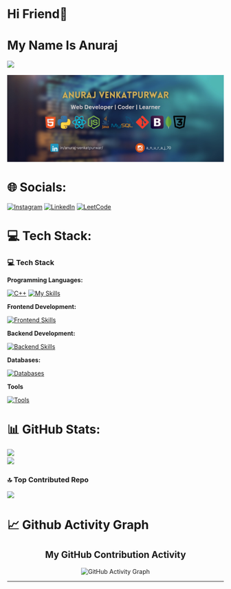 # Hi Friend👋

# My Name Is Anuraj

[![](https://visitcount.itsvg.in/api?id=Anuraj4&label=Profile%20Views&color=4&pretty=false)](https://visitcount.itsvg.in)

![image](https://github.com/Anuraj4/Anuraj4/blob/main/Anuraj%20Venkatpurwar%20(3).png)


<!--
**Anuraj4/Anuraj4** is a ✨ _special_ ✨ repository because its `README.md` (this file) appears on your GitHub profile.

Here are some ideas to get you started:

- 🔭 I’m currently working on ...
- 🌱 I’m currently learning ...
- 👯 I’m looking to collaborate on ...
- 🤔 I’m looking for help with ...
- 💬 Ask me about ...
- 📫 How to reach me: ...
- 😄 Pronouns: ...
- ⚡ Fun fact: ...
-->


# 🌐 Socials:

[![Instagram](https://skillicons.dev/icons?i=instagram)](https://instagram.com/a_n_u_r_a_j_70)
[![LinkedIn](https://skillicons.dev/icons?i=linkedin)](https://linkedin.com/in/anuraj-venkatpurwar)
<a href="https://leetcode.com/u/anuraj3690/">
  <img src="https://upload.wikimedia.org/wikipedia/commons/1/19/LeetCode_logo_black.png" alt="LeetCode" width="55" height="55"/>
</a>

# 💻 Tech Stack:

### 💻 **Tech Stack**

**Programming Languages:**

[![C++](https://skillicons.dev/icons?i=cpp)](https://skillicons.dev)
[![My Skills](https://skillicons.dev/icons?i=python,java,javascript,php)](https://skillicons.dev)

**Frontend Development:**

[![Frontend Skills](https://skillicons.dev/icons?i=html,css,bootstrap,tailwind,react)](https://skillicons.dev)

**Backend Development:**

[![Backend Skills](https://skillicons.dev/icons?i=nodejs,nestjs,nodemon)](https://skillicons.dev)

**Databases:**

[![Databases](https://skillicons.dev/icons?i=mysql,mongodb)](https://skillicons.dev)

**Tools**

[![Tools](https://skillicons.dev/icons?i=git,postman,figma,vscode,premiere)](https://skillicons.dev)

# 📊 GitHub Stats:
![](https://github-readme-stats.vercel.app/api?username=Anuraj4&theme=midnight-purple&hide_border=false&include_all_commits=true&count_private=false)<br/>
![](https://github-readme-streak-stats.herokuapp.com/?user=Anuraj4&theme=midnight-purple&hide_border=false)<br/>

### 🔝 Top Contributed Repo
![](https://github-contributor-stats.vercel.app/api?username=Anuraj4&limit=5&theme=dark&combine_all_yearly_contributions=true)

# 📈 Github Activity Graph

<div align="center">
  <h2>My GitHub Contribution Activity</h2>
  <img src="https://github-readme-activity-graph.vercel.app/graph?username=Anuraj4&bg_color=1A1B27&color=70A5FD&line=70A5FD&point=38BDAE&area=true&hide_border=false" alt="GitHub Activity Graph"/>
</div>

---
<!-- Proudly created with GPRM ( https://gprm.itsvg.in ) -->
